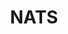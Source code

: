 ---
title: NATS
categories:
  - message-broker
docs:
  - id: go
    url: https://golang.testcontainers.org/modules/nats/
    maintainer: core
    example: |
      ```go
      natsContainer, err := nats.Run(ctx, "nats:2.9")
      ```
    installation: |
      ```bash
      go get github.com/testcontainers/testcontainers-go/modules/nats
      ```
  - id: nodejs
    url: https://node.testcontainers.org/modules/nats/
    maintainer: core
    example: |
      ```javascript
      const container = await new NatsContainer().start();
      ```
    installation: |
      ```bash
      npm install @testcontainers/nats --save-dev
      ```
description: |
  NATS is an open-source messaging system that enables applications to securely communicate across any combination of cloud vendors, on-premise, edge, web and mobile, and devices.
---